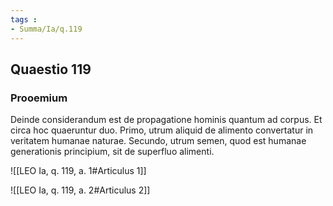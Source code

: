 ```yaml
---
tags : 
- Summa/Ia/q.119
---
```


## Quaestio 119

### Prooemium

Deinde considerandum est de propagatione hominis quantum ad corpus. Et circa hoc quaeruntur duo. Primo, utrum aliquid de alimento convertatur in veritatem humanae naturae. Secundo, utrum semen, quod est humanae generationis principium, sit de superfluo alimenti.

![[LEO Ia, q. 119, a. 1#Articulus 1]]

![[LEO Ia, q. 119, a. 2#Articulus 2]]

